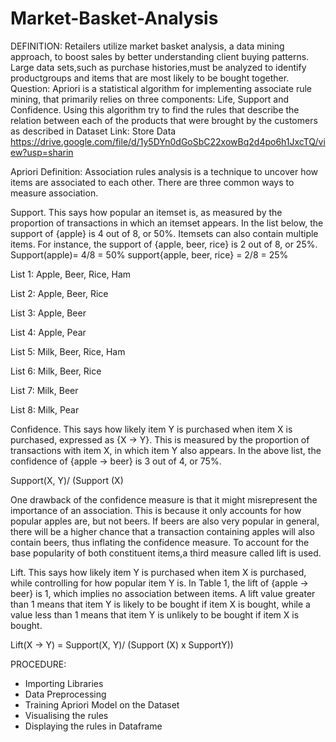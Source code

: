 # Market-Basket-Analysis
DEFINITION:
Retailers utilize market basket analysis, a data mining approach, to boost sales by better understanding client buying patterns.
Large data sets,such as purchase histories,must be analyzed to identify productgroups and items that are most likely to be bought together.
Question:
Apriori is a statistical algorithm for implementing associate rule mining, that primarily relies on three components: Life, Support and Confidence. Using this algorithm try to find the rules that describe the relation between each of the products that were brought by the customers as described in Dataset Link: Store Data https://drive.google.com/file/d/1y5DYn0dGoSbC22xowBq2d4po6h1JxcTQ/view?usp=sharin

Apriori
Definition: Association rules analysis is a technique to uncover how items are associated to each other. There are three common ways to measure association.

Support. This says how popular an itemset is, as measured by the proportion of transactions in which an itemset appears. In the list below, the support of {apple} is 4 out of 8, or 50%. Itemsets can also contain multiple items. For instance, the support of {apple, beer, rice} is 2 out of 8, or 25%. Support(apple)= 4/8 = 50% support{apple, beer, rice} = 2/8 = 25%

List 1: Apple, Beer, Rice, Ham

List 2: Apple, Beer, Rice

List 3: Apple, Beer

List 4: Apple, Pear

List 5: Milk, Beer, Rice, Ham

List 6: Milk, Beer, Rice

List 7: Milk, Beer

List 8: Milk, Pear

Confidence. This says how likely item Y is purchased when item X is purchased, expressed as {X -> Y}. This is measured by the proportion of transactions with item X, in which item Y also appears. In the above list, the confidence of {apple -> beer} is 3 out of 4, or 75%.

Support(X, Y)/ (Support (X)

One drawback of the confidence measure is that it might misrepresent the importance of an association. This is because it only accounts for how popular apples are, but not beers. If beers are also very popular in general, there will be a higher chance that a transaction containing apples will also contain beers, thus inflating the confidence measure. To account for the base popularity of both constituent items,a third measure called lift is used.

Lift. This says how likely item Y is purchased when item X is purchased, while controlling for how popular item Y is. In Table 1, the lift of {apple -> beer} is 1, which implies no association between items. A lift value greater than 1 means that item Y is likely to be bought if item X is bought, while a value less than 1 means that item Y is unlikely to be bought if item X is bought.

Lift(X -> Y) = Support(X, Y)/ (Support (X) x SupportY))

PROCEDURE:
- Importing Libraries
- Data Preprocessing
- Training Apriori Model on the Dataset
- Visualising the rules
- Displaying the rules in Dataframe

